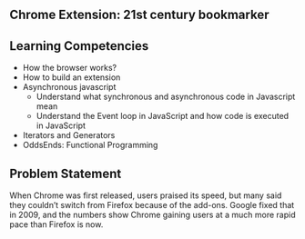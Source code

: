 ## Chrome Extension: 21st century bookmarker

## Learning Competencies

- How the browser works?
- How to build an extension
- Asynchronous javascript
  - Understand what synchronous and asynchronous code in Javascript mean
  - Understand the Event loop in JavaScript and how code is executed in JavaScript
- Iterators and Generators
- OddsEnds: Functional Programming

## Problem Statement

When Chrome was first released, users praised its speed, but many said they couldn’t switch from Firefox because of the add-ons. Google fixed that in 2009, and the numbers show Chrome gaining users at a much more rapid pace than Firefox is now. 
